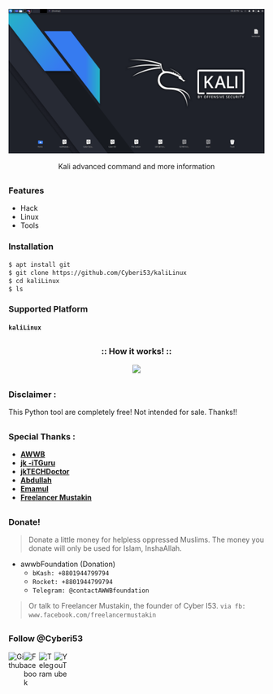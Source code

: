 <!-- kaliLinux -->

<p align="center">
 <img src=".imgs/kali_screenshot001.png">
</p>


<p align="center">Kali advanced command and more information</p>

##

### Features
- Hack
- Linux
- Tools

### Installation
```
$ apt install git
$ git clone https://github.com/Cyberi53/kaliLinux
$ cd kaliLinux
$ ls
```




### Supported Platform
**`kaliLinux`**

##

<h3 align="center">
:: How it works! ::
</h3>
<p align="center">
<img src=".imgs/wf.gif"/>
</p>

##

### Disclaimer :
<p>This Python tool are completely free! Not intended for sale. Thanks!!</p>

##

### Special Thanks :

- [**AWWB**](https://facebook.com/awwbFoundation)
- [**jk -iTGuru**](https://github.com/jk-iTGuru)
- [**jkTECHDoctor**](https://github.com/jkTECHDoctor)
- [**Abdullah**](#)
- [**Emamul**](#)
- [**Freelancer Mustakin**](https://github.com/freelancermustakin)

##

### Donate!
> Donate a little money for helpless oppressed Muslims. The money you donate will only be used for Islam, InshaAllah.
- awwbFoundation (Donation)
  - `bKash: +8801944799794`
  - `Rocket: +8801944799794`
  - `Telegram: @contactAWWBfoundation`

> Or talk to Freelancer Mustakin, the founder of Cyber ​​I53. `via fb: www.facebook.com/freelancermustakin`

##

### Follow @Cyberi53
<a href="https://github.com/Cyberi53"><img align="left" title="Github" alt="Github" width="30px" src=".assets/github.png" /></a>
<a href="https://facebook.com/Cyberi53"><img align="left" title="Facebook" alt="Facebook" width="30px" src=".assets/facebook.png" /></a>
<a href="https://t.me/Cyber_i53"><img align="left" title="Telegram" alt="Telegram" width="30px" src=".assets/telegram.png" /></a>
<a href="https://m.youtube.com/channel/UCoAUatLl3PQB-buaTMn8YJw"><img align="left" title="YouTube" alt="YouTube" width="30px" src=".assets/YouTube.png" /></a>
